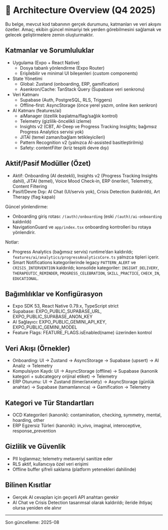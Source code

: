 # 📐 Architecture Overview (Q4 2025)

Bu belge, mevcut kod tabanının gerçek durumunu, katmanları ve veri akışını özetler. Amaç; ekibin güncel mimariyi tek yerden görebilmesini sağlamak ve gelecek geliştirmelere zemin oluşturmaktır.

## Katmanlar ve Sorumluluklar
- Uygulama (Expo + React Native)
  - Dosya tabanlı yönlendirme (Expo Router)
  - Erişilebilir ve minimal UI bileşenleri (custom components)
- State Yönetimi
  - Global: Zustand (onboarding, ERP, gamification)
  - Asenkron/Cache: TanStack Query (Supabase veri senkronu)
- Veri Katmanı
  - Supabase (Auth, PostgreSQL, RLS, Triggers)
  - Offline-first: AsyncStorage (önce yerel yazım, online iken senkron)
 - AI Katmanı (features/ai)
   - aiManager (özellik başlatma/flag/sağlık kontrol)
   - Telemetry (gizlilik-öncelikli izleme)
   - Insights v2 (CBT, AI-Deep ve Progress Tracking Insights; bağımsız Progress Analytics servisi yok)
   - JITAI (temel zaman/bağlam tetikleyicileri)
   - Pattern Recognition v2 (yalnızca AI-assisted basitleştirilmiş)
   - Safety: contentFilter (kriz tespiti devre dışı)

## Aktif/Pasif Modüller (Özet)
- Aktif: Onboarding (AI destekli), Insights v2 (Progress Tracking Insights dahil), JITAI (temel), Voice Mood Check‑in, ERP önerileri, Telemetry, Content Filtering
- Pasif/Devre Dışı: AI Chat (UI/servis yok), Crisis Detection (kaldırıldı), Art Therapy (flag kapalı)
  
Güncel yönlendirme:
- Onboarding giriş rotası: `/(auth)/onboarding` (eski `/(auth)/ai-onboarding` kaldırıldı)
- NavigationGuard ve `app/index.tsx` onboarding kontrolleri bu rotaya yönlendirir.
  
Notlar:
- Progress Analytics (bağımsız servis) runtime’dan kaldırıldı; `features/ai/analytics/progressAnalyticsCore.ts` yalnızca tipleri içerir.
- Smart Notifications kategorilerinde legacy `PATTERN_ALERT` ve `CRISIS_INTERVENTION` kaldırıldı; konsolide kategoriler: `INSIGHT_DELIVERY`, `THERAPEUTIC_REMINDER`, `PROGRESS_CELEBRATION`, `SKILL_PRACTICE`, `CHECK_IN`, `EDUCATIONAL`.

## Bağımlılıklar ve Konfigürasyon
- Expo SDK 53, React Native 0.79.x, TypeScript strict
- Supabase: EXPO_PUBLIC_SUPABASE_URL, EXPO_PUBLIC_SUPABASE_ANON_KEY
- AI Sağlayıcı: EXPO_PUBLIC_GEMINI_API_KEY, EXPO_PUBLIC_GEMINI_MODEL
- Feature Flags: FEATURE_FLAGS.isEnabled(name) üzerinden kontrol

## Veri Akışı (Örnekler)
- Onboarding: UI → Zustand → AsyncStorage → Supabase (upsert) → AI Analiz → Telemetry
- Kompulsiyon Kaydı: UI → AsyncStorage (offline) → Supabase (kanonik kategori + subcategory orijinal etiket) → Telemetry
- ERP Oturumu: UI → Zustand (timer/anxiety) → AsyncStorage (günlük anahtar) → Supabase (tamamlanınca) → Gamification → Telemetry

## Kategori ve Tür Standartları
- OCD Kategorileri (kanonik): contamination, checking, symmetry, mental, hoarding, other
- ERP Egzersiz Türleri (kanonik): in_vivo, imaginal, interoceptive, response_prevention

## Gizlilik ve Güvenlik
- PII loglanmaz; telemetry metaveriyi sanitize eder
- RLS aktif, kullanıcıya özel veri erişimi
- Offline buffer şifreli saklama (platform yetenekleri dahilinde)

## Bilinen Kısıtlar
- Gerçek AI cevapları için geçerli API anahtarı gerekir
- AI Chat ve Crisis Detection tasarımsal olarak kaldırıldı; ileride ihtiyaç olursa yeniden ele alınır

---
Son güncelleme: 2025-08
